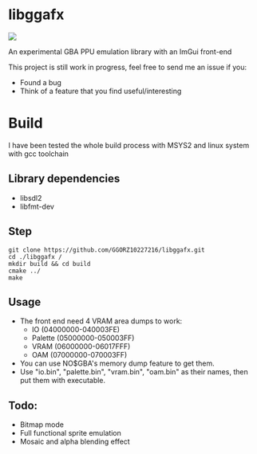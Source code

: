 # libggafx
![](https://i.imgur.com/T8zLGlI.png)

An experimental GBA PPU emulation library with an ImGui front-end

This project is still work in progress, feel free to send me an issue if you:
- Found a bug
- Think of a feature that you find useful/interesting

# Build

I have been tested the whole build process with MSYS2 and linux system with gcc toolchain

## Library dependencies
- libsdl2
- libfmt-dev

## Step
```
git clone https://github.com/GGORZ10227216/libggafx.git
cd ./libggafx /
mkdir build && cd build
cmake ../
make
```

## Usage
- The front end need 4 VRAM area dumps to work:
  - IO (04000000-040003FE)
  - Palette (05000000-050003FF)
  - VRAM (06000000-06017FFF)
  - OAM (07000000-070003FF)
- You can use NO$GBA's memory dump feature to get them.
- Use "io.bin", "palette.bin", "vram.bin", "oam.bin" as their names, then put them with executable.

## Todo:
- Bitmap mode
- Full functional sprite emulation
- Mosaic and alpha blending effect 
